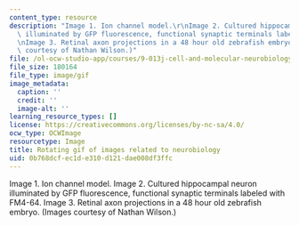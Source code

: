 ```yaml
---
content_type: resource
description: "Image 1. Ion channel model.\r\nImage 2. Cultured hippocampal neuron\
  \ illuminated by GFP fluorescence, functional synaptic terminals labeled with FM4-64.\r\
  \nImage 3. Retinal axon projections in a 48 hour old zebrafish embryo.\r\n(Images\
  \ courtesy of Nathan Wilson.)"
file: /ol-ocw-studio-app/courses/9-013j-cell-and-molecular-neurobiology-spring-2008/0b768dcfec1de310d121dae008df3ffc_chp_nathan.gif
file_size: 180164
file_type: image/gif
image_metadata:
  caption: ''
  credit: ''
  image-alt: ''
learning_resource_types: []
license: https://creativecommons.org/licenses/by-nc-sa/4.0/
ocw_type: OCWImage
resourcetype: Image
title: Rotating gif of images related to neurobiology
uid: 0b768dcf-ec1d-e310-d121-dae008df3ffc
---
```

Image 1. Ion channel model.
Image 2. Cultured hippocampal neuron illuminated by GFP fluorescence, functional synaptic terminals labeled with FM4-64.
Image 3. Retinal axon projections in a 48 hour old zebrafish embryo.
(Images courtesy of Nathan Wilson.)